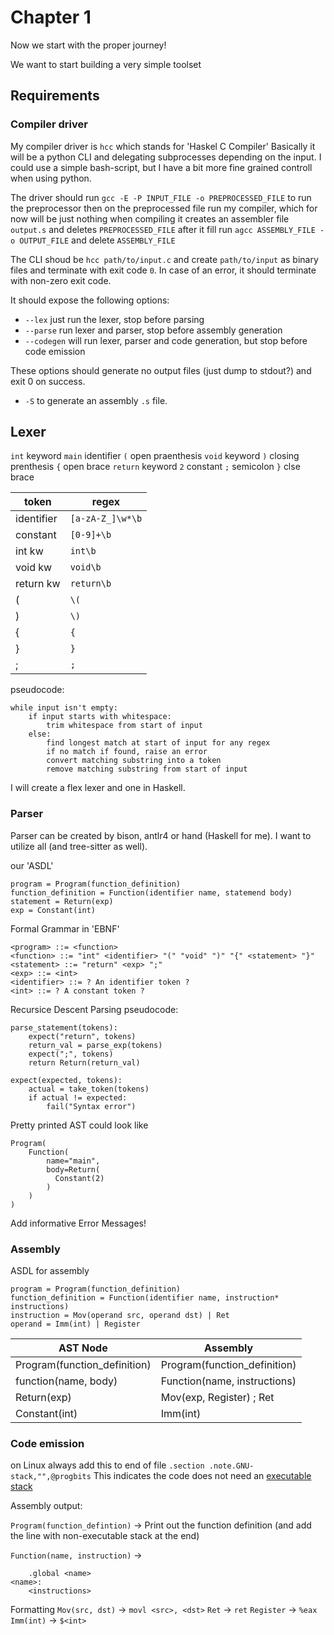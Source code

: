 # Chapter 1

Now we start with the proper journey!

We want to start building a very simple toolset

## Requirements

### Compiler driver

My compiler driver is `hcc` which stands for 'Haskel C Compiler'
Basically it will be a python CLI and delegating subprocesses depending on the input.
I could use a simple bash-script, but I have a bit more fine grained controll when using python.

The driver should run
`gcc -E -P INPUT_FILE -o PREPROCESSED_FILE`
to run the preprocessor
then on the preprocessed file run my compiler, which for now will be just nothing
when compiling it creates an assembler file `output.s` and deletes `PREPROCESSED_FILE`
after it fill run
`agcc ASSEMBLY_FILE -o OUTPUT_FILE` and delete `ASSEMBLY_FILE`

The CLI shoud be
`hcc path/to/input.c` and create `path/to/input` as binary files and terminate with exit code `0`.
In case of an error, it should terminate with non-zero exit code.

It should expose the following options:
- `--lex` just run the lexer, stop before parsing
- `--parse` run lexer and parser, stop before assembly generation
- `--codegen` will run lexer, parser and code generation, but stop before code emission

These options should generate no output files (just dump to stdout?) and exit 0 on success.

- `-S` to generate an assembly `.s` file.

## Lexer

`int` keyword
`main` identifier
`(` open praenthesis
`void` keyword
`)` closing prenthesis
`{` open brace
`return` keyword
`2` constant
`;` semicolon
`}` clse brace


|   token    |       regex      |
| ---------- | ---------------- |
| identifier | `[a-zA-Z_]\w*\b` |
| constant   | `[0-9]+\b`       |
| int kw     | `int\b`          |
| void kw    | `void\b`         |
| return kw  | `return\b`       |
| (          | `\(`             |
| )          | `\)`             |
| {          | `{`              |
| }          | `}`              |
| ;          | `;`              |


pseudocode:

```
while input isn't empty:
    if input starts with whitespace:
        trim whitespace from start of input
    else:
        find longest match at start of input for any regex
        if no match if found, raise an error
        convert matching substring into a token
        remove matching substring from start of input
```
I will create a flex lexer and one in Haskell.

### Parser

Parser can be created by bison, antlr4 or hand (Haskell for me). I want to utilize all (and tree-sitter as well).

our 'ASDL'
```
program = Program(function_definition)
function_definition = Function(identifier name, statemend body)
statement = Return(exp)
exp = Constant(int)
```

Formal Grammar in 'EBNF'
```
<program> ::= <function>
<function> ::= "int" <identifier> "(" "void" ")" "{" <statement> "}"
<statement> ::= "return" <exp> ";"
<exp> ::= <int>
<identifier> ::= ? An identifier token ?
<int> ::= ? A constant token ?
```

Recursice Descent Parsing pseudocode:
```
parse_statement(tokens):
    expect("return", tokens)
    return_val = parse_exp(tokens)
    expect(";", tokens)
    return Return(return_val)

expect(expected, tokens):
    actual = take_token(tokens)
    if actual != expected:
        fail("Syntax error")
```

Pretty printed AST could look like
```
Program(
    Function(
        name="main",
        body=Return(
          Constant(2)
        )
    )
)
```

Add informative Error Messages!

### Assembly

ASDL for assembly
```
program = Program(function_definition)
function_definition = Function(identifier name, instruction* instructions)
instruction = Mov(operand src, operand dst) | Ret
operand = Imm(int) | Register
```


| AST Node | Assembly |
| -------- | -------- |
| Program(function_definition) |   Program(function_definition) |
| function(name, body) |   Function(name, instructions) |
|  Return(exp) |   Mov(exp, Register) ; Ret |
| Constant(int) | Imm(int) |


### Code emission

on Linux always add this to end of file
`.section .note.GNU-stack,"",@progbits`
This indicates the code does not need an [executable stack](https://www.airs.com/blog/archives/518)

Assembly output:

`Program(function_defintion)` ->
Print out the function definition (and add the line with non-executable stack at the end)

`Function(name, instruction)` ->
```
    .global <name>
<name>:
    <instructions>
```

Formatting
`Mov(src, dst)` -> `movl <src>, <dst>`
`Ret` -> `ret`
`Register` -> `%eax`
`Imm(int)` -> `$<int>`


